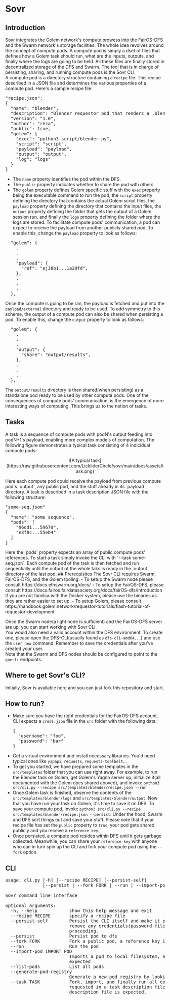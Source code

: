 # Sovr
## Introduction
Sovr integrates the Golem network's compute prowess into the FairOS-DFS and the Swarm network's storage facilities. The whole idea revolves around the concept of compute pods. A compute pod is simply a dset of files that defines how a Golem task should run, what are the inputs, outputs, and finally where the logs are going to be held. All these files are finally stored in decentralized storage of the DFS and Swarm. The tool that is in charge of persisting, sharing, and running compute pods is the Sovr CLI.  
A compute pod is a directory structure containing a `recipe` file. This recipe described in a JSON file and determines the various properties of a compute pod. Here's a sample recipe file:  
<pre>
"recipe.json":
{
  "name": "blender",
  "description": "Blender requestor pod that renders a .blend file.",
  "version": "1.0",
  "author": "reza",
  "public": true,
  "golem": {
    "exec": "python3 script/blender.py",
    "script": "script",
    "payload": "payload",
    "output": "output",
    "log": "logs"
  }
}  
</pre>
- The `name` property identifies the pod within the DFS. 
- The `public` property indicates whether to share the pod with others. 
- The `golem` property defines Golem specific stuff with the `exec` preperty being the executable command to run the pod, the `script` property defining the directory that contains the actual Golem script files, the `payload` property defining the directory that contains the input files, the `output` property defining the folder that gets the output of a Golem session run, and finally the `logs` property defining the folder where the logs are stored. To facilitate compute pods' communication, a pod can expect to receive the payload from another publicly shared pod. To enable this, change the `payload` property to look as follows:
<pre>
  "golem": {
    .
    .
    .
    "payload": {
      "ref": "ej38b1...1a20fd",      
    },
    .
    .
    .
  },  
</pre>
Once the compute is going to be ran, the payload is fetched and put into the `payload/external` directory and ready to be used. To add symmetry to this scheme, the output of a compute pod can also be shared when persisting a pod. To enable this, change the `output` property to look as follows:
<pre>
  "golem": {
    .
    .
    .
    "output": {
      "share": "output/results",      
    },
    .
    .
    .
  },  
</pre>
The `output/results` directory is then shared(when persisting) as a standalone pod ready to be used by other compute pods. One of the consequences of compute pods' communication, is the emergence of more interesting ways of computing. This brings us to the notion of tasks.  
## Tasks
A task is a sequence of compute pods with podN's output feeding into podN+1's payload, enabling more complex models of computation. The following figure demonstrates a typical task consisting of 4 indicidual compute pods:  
<p align="center">
![A typical task](https://raw.githubusercontent.com/LickliderCircle/sovr/main/docs/assets/task.png)  
</p>
Here each compute pod could receive the payload from previous compute pod's `output`, any public pod, and the stuff already in its `payload` directory. A task is described in a task description JSON file with the following structure:  
<pre>
"some-seq.json"
{
  "name": "some sequence",
  "pods": [
    "96dd1...59670",
    "e3f8c...55eb4"
  ]
}
</pre>
Here the `pods` property expects an array of public compute pods' references. To start a task simply invoke the CLI with `--task some-seq.json`. Each compute pod of the task is then fetched and run sequentially until the output of the whole taks is ready in the `output` directory of the last pod.
## Prerequisites
The Sovr CLI requires Swarm, FairOS-DFS, and the Golem tooling:
- To setup the Swarm node please consult https://docs.ethswarm.org/docs/  
- To setup the FairOS-DFS, please consult https://docs.fairos.fairdatasociety.org/docs/fairOS-dfs/introduction  
If you are not familiar with the Docker system, please use the binaries as they are rather easier to set up.  
- To setup Golem, please consult https://handbook.golem.network/requestor-tutorials/flash-tutorial-of-requestor-development  

Once the Swarm node(a light node is sufficient) and the FairOS-DFS server are up, you can start working with Sovr CLI.  
You would also need a valid account within the DFS environment. To create one, please open the DFS-CLI(usually found as `dfs-cli-amd64`, ...) and use the `user new` command. Remember to save the credentials after you've created your user.  
Note that the Swarm and DFS nodes should be configured to point to the `goerli` endpoints.

## Where to get Sovr's CLI?
Initially, Sovr is available here and you can just fork this repository and start.  

## How to run?
- Make sure you have the right credentials for the FairOS-DFS account. CLI expects a `creds.json` file in the `src` folder with the following data:  
  <pre>
  {
    "username": "foo",
    "password": "bar"
  }
  </pre>  
- Get a virtual environment and install necessary libraries. You'd need typical ones like `yapapi`, `requests`, `requests-toolbelt`...  
- To get you started, we have prepared some templates in the `src/templates` folder that you can use right away. For example, to run the Blender task on Golem, get Golem's Yagna server up, initialize it(all documented with the Golem docs shared aboved), and invoke `python3 src/cli.py --recipe src/templates/blender/recipe.json --run`  
- Once Golem task is finished, observe the contents of the `src/templates/blender/logs` and `src/templates/blender/output`. Now that you have run your task on Golem, it's time to save it on DFS. To save your compute pod, invoke `python3 src/cli.py --recipe src/templates/blender/recipe.json --persist`.  Under the hood, Swarm and DFS sort things out and save your stuff. Please note that if your recipe file has set the `public` property to `true`, your pod gets shared publicly and you receive a `reference key`.  
- Once persisted, a compute pod resides within DFS until it gets garbage collected. Meanwhile, you can share your `reference key` with anyone who can in turn spin up the CLI and fork your compute pod using the `--fork` option.  

## CLI 
<pre>
usage: cli.py [-h] [--recipe RECIPE] [--persist-self]
              [--persist | --fork FORK | --run | --import-pod IMPORT_POD | --list-pods | --generate-pod-registry | --task TASK]

Sovr command line interface

optional arguments:
  -h, --help            show this help message and exit
  --recipe RECIPE       specify a recipe file
  --persist-self        Persist the CLI itself and make it public. Caution:
                        remove any credentials(password files, ...) before
                        proceeding.
  --persist             Persist pod to dfs
  --fork FORK           Fork a public pod, a reference key is expected
  --run                 Run the pod
  --import-pod IMPORT_POD
                        Imports a pod to local filesystem, a pod name is
                        expected
  --list-pods           List all pods
  --generate-pod-registry
                        Generate a new pod registry by looking into all pods
  --task TASK           Fork, import, and finally run all compute pods
                        requested in a task description file, a task
                        description file is expected.
</pre>
